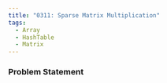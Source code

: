 ```yaml
---
title: "0311: Sparse Matrix Multiplication"
tags:
  - Array
  - HashTable
  - Matrix
---
```

### Problem Statement

